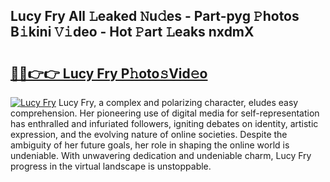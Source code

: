 ## Lucy Fry All 𝙻eaked 𝙽u𝚍es - Part-pyg 𝙿hotos B𝚒kini 𝚅𝚒deo - Hot 𝙿art 𝙻eaks nxdmX

# <h2><a href="http://ld5af07.urlbe.top/?page=Lucy+Fry">🔗🔗👉👉 Lucy Fry P𝚑oto𝚜Vid𝚎o</a></h2>

[![Lucy Fry](https://i.imgur.com/eBuTRDB.gif)](http://ld5af07.urlbe.top/?page=Lucy+Fry)
Lucy Fry, a complex and polarizing character, eludes easy comprehension. Her pioneering use of digital media for self-representation has enthralled and infuriated followers, igniting debates on identity, artistic expression, and the evolving nature of online societies. Despite the ambiguity of her future goals, her role in shaping the online world is undeniable. With unwavering dedication and undeniable charm, Lucy Fry progress in the virtual landscape is unstoppable.
